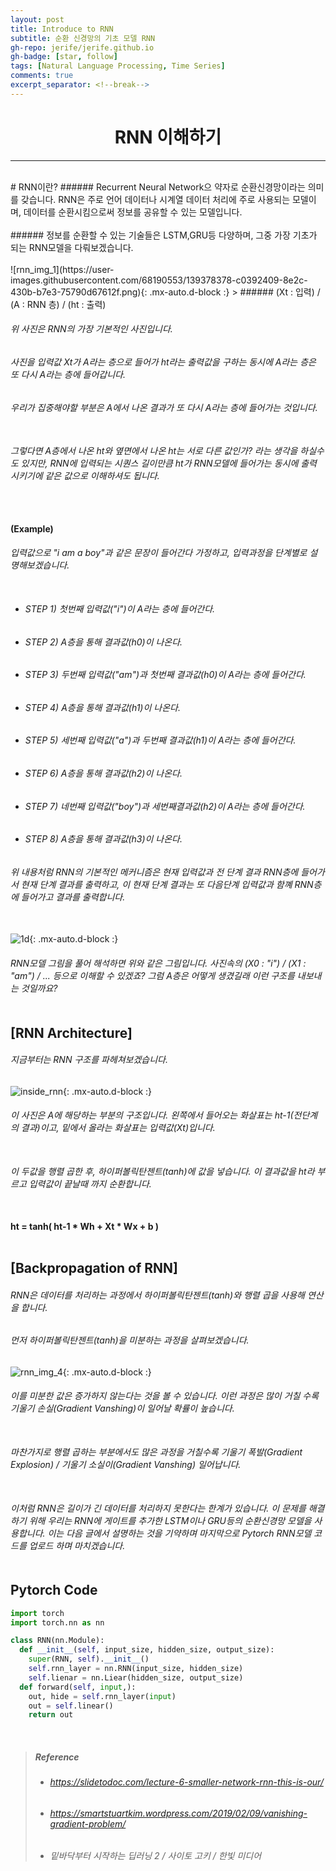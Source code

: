 ```yaml
---
layout: post 
title: Introduce to RNN
subtitle: 순환 신경망의 기초 모델 RNN
gh-repo: jerife/jerife.github.io
gh-badge: [star, follow]
tags: [Natural Language Processing, Time Series]
comments: true
excerpt_separator: <!--break-->
---
```

<div align=center><h1>RNN 이해하기</h1></div>
<!--break-->

----

 <br/>
# RNN이란?
###### Recurrent Neural Network으 약자로 순환신경망이라는 의미를 갖습니다. RNN은 주로 언어 데이터나 시계열 데이터 처리에 주로 사용되는 모델이며,  데이터를 순환시킴으로써 정보를 공유할 수 있는 모델입니다. <br/> <br/>
###### 정보를 순환할 수 있는 기술들은 LSTM,GRU등 다양하며, 그중 가장 기초가 되는 RNN모델을 다뤄보겠습니다. <br/> <br/>
![rnn_img_1](https://user-images.githubusercontent.com/68190553/139378378-c0392409-8e2c-430b-b7e3-75790d67612f.png){: .mx-auto.d-block :} 
> ###### (Xt : 입력) / (A : RNN 층) / (ht : 출력)

###### 위 사진은 RNN의 가장 기본적인 사진입니다. <br/>
###### 사진을 입력값 Xt가 A라는 층으로 들어가 ht라는 출력값을 구하는 동시에 A라는 층은 또 다시 A라는 층에 들어갑니다. <br/> 
###### 우리가 집중해야할 부분은 A에서 나온 결과가 또 다시 A라는 층에 들어가는 것입니다.<br/> <br/> 
###### 그렇다면 A층에서 나온 ht와 옆면에서 나온 ht는 서로 다른 값인가? 라는 생각을 하실수도 있지만, RNN에 입력되는 시퀀스 길이만큼 ht가 RNN모델에 들어가는 동시에 출력 시키기에 같은 값으로 이해하셔도 됩니다. <br/> <br/>  <br/>

#### (Example)
###### 입력값으로 "i am a boy"과 같은 문장이 들어간다 가정하고, 입력과정을 단계별로 설명해보겠습니다.<br/><br/>
* ###### STEP 1) 첫번째 입력값("i")이 A라는 층에 들어간다.
* ###### STEP 2) A층을 통해 결과값(h0)이 나온다. 
* ###### STEP 3) 두번째 입력값("am")과 첫번째 결과값(h0)이 A라는 층에 들어간다.
* ###### STEP 4) A층을 통해 결과값(h1)이 나온다.
* ###### STEP 5) 세번째 입력값("a")과 두번째 결과값(h1)이 A라는 층에 들어간다.
* ###### STEP 6) A층을 통해 결과값(h2)이 나온다.
* ###### STEP 7) 네번째 입력값("boy")과 세번째결과값(h2)이 A라는 층에 들어간다.
* ###### STEP 8) A층을 통해 결과값(h3)이 나온다.

###### 위 내용처럼 RNN의 기본적인 메커니즘은 현재 입력값과 전 단계 결과 RNN층에 들어가서 현재 단계 결과를 출력하고, 이 현재 단계 결과는 또 다음단계 입력값과 함꼐 RNN층에 들어가고 결과를 출력합니다. <br/> <br/>
![1d](https://user-images.githubusercontent.com/68190553/120886482-2e704300-c629-11eb-82ec-0b5b9064e2b9.png){: .mx-auto.d-block :} <br/>
######  RNN모델 그림을 풀어 해석하면 위와 같은 그림입니다. 사진속의 (X0 : "i") / (X1 : "am") / ... 등으로 이해할 수 있겠죠? 그럼 A층은 어떻게 생겼길래 이런 구조를 내보내는 것일까요? <br/> <br/>

## [RNN Architecture]
###### 지금부터는 RNN 구조를 파헤쳐보겠습니다. <br/>
![inside_rnn](https://user-images.githubusercontent.com/68190553/120886682-13ea9980-c62a-11eb-86d8-b4de6468cfbd.jpg){: .mx-auto.d-block :} <br/>
###### 이 사진은 A에 해당하는 부분의 구조입니다. 왼쪽에서 들어오는 화살표는 ht-1(전단계의 결과)이고, 밑에서 올라는 화살표는 입력값(Xt)입니다. <br/> <br/>
###### 이 두값을 행렬 곱한 후, 하이퍼볼릭탄젠트(tanh)에 값을 넣습니다. 이 결과값을 ht라 부르고 입력값이 끝날때 까지 순환합니다. <br/> <br/>
#### **ht = tanh( ht-1 * Wh + Xt * Wx + b )** <br/> <br/>

## [Backpropagation of RNN]
###### RNN은 데이터를 처리하는 과정에서 하이퍼볼릭탄젠트(tanh)와 행렬 곱을 사용해 연산을 합니다. <br/> 
###### 먼저 하이퍼볼릭탄젠트(tanh)을 미분하는 과정을 살펴보겠습니다.<br/>
![rnn_img_4](https://user-images.githubusercontent.com/68190553/120896665-82951a80-c65d-11eb-9ff1-2fc647a82324.png){: .mx-auto.d-block :} <br/>
###### 이를 미분한 값은 증가하지 않는다는 것을 볼 수 있습니다. 이런 과정은 많이 거칠 수록 기울기 손실(Gradient Vanshing)이 일어날 확률이 높습니다. <br/> <br/>
###### 마찬가지로 행렬 곱하는 부분에서도 많은 과정을 거칠수록 기울기 폭발(Gradient Explosion) / 기울기 소실이(Gradient Vanshing) 일어납니다. <br/> <br/>
###### 이처럼 RNN은 길이가 긴 데이터를 처리하지 못한다는 한계가 있습니다. 이 문제를 해결하기 위해 우리는 RNN에 게이트를 추가한 LSTM이나 GRU등의 순환신경망 모델을 사용합니다. 이는 다음 글에서 설명하는 것을 기약하며 마지막으로 Pytorch RNN모델 코드를 업로드 하며 마치겠습니다. <br/> <br/>

## Pytorch Code
```python
import torch
import torch.nn as nn

class RNN(nn.Module):
  def __init__(self, input_size, hidden_size, output_size):
    super(RNN, self).__init__()
    self.rnn_layer = nn.RNN(input_size, hidden_size)
    self.lienar = nn.Liear(hidden_size, output_size)
  def forward(self, input,):
    out, hide = self.rnn_layer(input)
    out = self.linear()
    return out
```  
<br/>

> ##### Reference
> * ###### https://slidetodoc.com/lecture-6-smaller-network-rnn-this-is-our/
> * ###### https://smartstuartkim.wordpress.com/2019/02/09/vanishing-gradient-problem/
> * ###### 밑바닥부터 시작하는 딥러닝 2 / 사이토 고키 / 한빛 미디어
